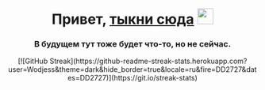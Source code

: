 <h1 align="center">Привет, <a href="https://wodjess.github.io/betterquestsite/BetterQuest.html" target="_blank">тыкни сюда</a>
<img src="https://github.com/blackcater/blackcater/raw/main/images/Hi.gif" height="32"/></h1>
<h3 align="center">В будущем тут тоже будет что-то, но не сейчас.</h3>

<p align="center">
 [![GitHub Streak](https://github-readme-streak-stats.herokuapp.com?user=Wodjess&theme=dark&hide_border=true&locale=ru&fire=DD2727&dates=DD2727)](https://git.io/streak-stats)
</p>

